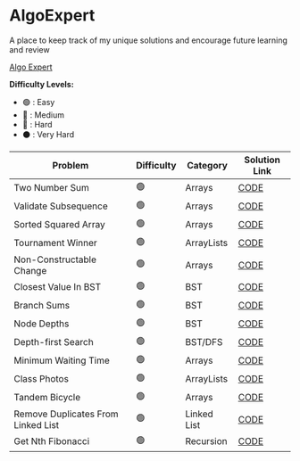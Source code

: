 # AlgoExpert

A place to keep track of my unique solutions and encourage future learning and review

[Algo Expert](https://www.algoexpert.io/questions)

<strong>Difficulty Levels:</strong>

- 🟢 : Easy
- 🔵 : Medium
- 🔴 : Hard
- ⚫ : Very Hard

| Problem                               | Difficulty       | Category            | Solution Link                                                        |
| ------------------------------------- | ---------------- | ------------------- | -------------------------------------------------------------------- |
| Two Number Sum                        | 🟢               | Arrays              | [CODE](src/Easy/TwoNumberSum)                                        | 
| Validate Subsequence                  | 🟢               | Arrays              | [CODE](src/Easy/ValidateSubsequence)                                 | 
| Sorted Squared Array                  | 🟢               | Arrays              | [CODE](src/Easy/SortedSquaredArray)                                  | 
| Tournament Winner                     | 🟢               | ArrayLists          | [CODE](src/Easy/TournamentWinner)                                    | 
| Non-Constructable Change              | 🟢               | Arrays              | [CODE](src/Easy/NonConstructableChange)                              | 
| Closest Value In BST                  | 🟢               | BST                 | [CODE](src/Easy/ClosestValueInBST)                                   | 
| Branch Sums                           | 🟢               | BST                 | [CODE](src/Easy/BranchSums)                                          | 
| Node Depths                           | 🟢               | BST                 | [CODE](src/Easy/NodeDepths)                                          | 
| Depth-first Search                    | 🟢               | BST/DFS             | [CODE](src/Easy/DepthFirstSearch)                                    | 
| Minimum Waiting Time                  | 🟢               | Arrays              | [CODE](src/Easy/MinimumWaitingTime)                                  | 
| Class Photos                          | 🟢               | ArrayLists          | [CODE](src/Easy/ClassPhotos)                                         | 
| Tandem Bicycle                        | 🟢               | Arrays              | [CODE](src/Easy/TandemBicycle)                                       | 
| Remove Duplicates From Linked List    | 🟢               | Linked List         | [CODE](src/Easy/RemoveDuplicatesFromLinkedList)                      | 
| Get Nth Fibonacci                     | 🟢               | Recursion           | [CODE](src/Easy/GetNthFibonacci)                                     | 
